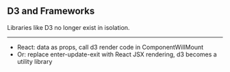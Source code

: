 ## D3 and Frameworks
Libraries like D3 no longer exist in isolation.
***
 * React: data as props, call d3 render code in ComponentWillMount
 * Or: replace enter-update-exit with React JSX rendering, d3 becomes a utility library

